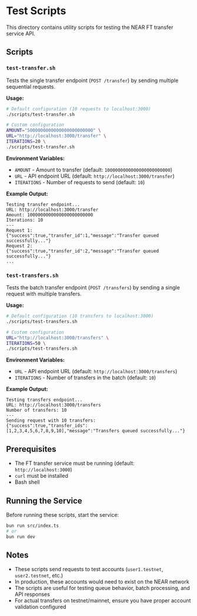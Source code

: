 # Test Scripts

This directory contains utility scripts for testing the NEAR FT transfer service API.

## Scripts

### `test-transfer.sh`

Tests the single transfer endpoint (`POST /transfer`) by sending multiple sequential requests.

**Usage:**
```bash
# Default configuration (10 requests to localhost:3000)
./scripts/test-transfer.sh

# Custom configuration
AMOUNT="5000000000000000000000000" \
URL="http://localhost:3000/transfer" \
ITERATIONS=20 \
./scripts/test-transfer.sh
```

**Environment Variables:**
- `AMOUNT` - Amount to transfer (default: `1000000000000000000000000`)
- `URL` - API endpoint URL (default: `http://localhost:3000/transfer`)
- `ITERATIONS` - Number of requests to send (default: `10`)

**Example Output:**
```
Testing transfer endpoint...
URL: http://localhost:3000/transfer
Amount: 1000000000000000000000000
Iterations: 10
---
Request 1:
{"success":true,"transfer_id":1,"message":"Transfer queued successfully..."}
Request 2:
{"success":true,"transfer_id":2,"message":"Transfer queued successfully..."}
...
```

### `test-transfers.sh`

Tests the batch transfer endpoint (`POST /transfers`) by sending a single request with multiple transfers.

**Usage:**
```bash
# Default configuration (10 transfers to localhost:3000)
./scripts/test-transfers.sh

# Custom configuration
URL="http://localhost:3000/transfers" \
ITERATIONS=50 \
./scripts/test-transfers.sh
```

**Environment Variables:**
- `URL` - API endpoint URL (default: `http://localhost:3000/transfers`)
- `ITERATIONS` - Number of transfers in the batch (default: `10`)

**Example Output:**
```
Testing transfers endpoint...
URL: http://localhost:3000/transfers
Number of transfers: 10
---
Sending request with 10 transfers:
{"success":true,"transfer_ids":[1,2,3,4,5,6,7,8,9,10],"message":"Transfers queued successfully..."}
```

## Prerequisites

- The FT transfer service must be running (default: `http://localhost:3000`)
- `curl` must be installed
- Bash shell

## Running the Service

Before running these scripts, start the service:

```bash
bun run src/index.ts
# or
bun run dev
```

## Notes

- These scripts send requests to test accounts (`user1.testnet`, `user2.testnet`, etc.)
- In production, these accounts would need to exist on the NEAR network
- The scripts are useful for testing queue behavior, batch processing, and API responses
- For actual transfers on testnet/mainnet, ensure you have proper account validation configured
